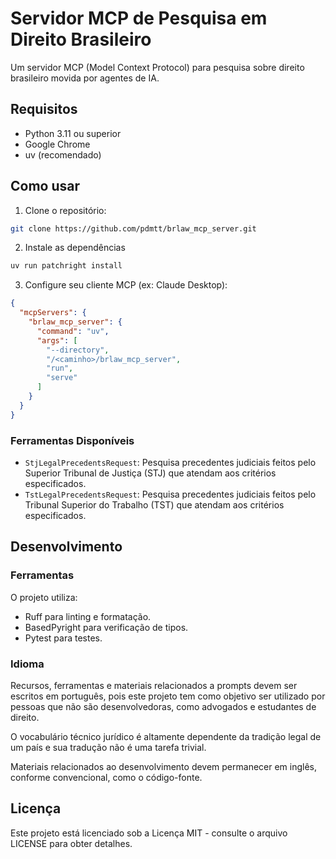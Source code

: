 # Servidor MCP de Pesquisa em Direito Brasileiro

Um servidor MCP (Model Context Protocol) para pesquisa sobre direito brasileiro movida por agentes 
de IA.

## Requisitos

- Python 3.11 ou superior
- Google Chrome
- uv (recomendado)

## Como usar

1. Clone o repositório:
```bash
git clone https://github.com/pdmtt/brlaw_mcp_server.git
```

2. Instale as dependências
```bash
uv run patchright install
```

3. Configure seu cliente MCP (ex: Claude Desktop):
```json
{
  "mcpServers": {
    "brlaw_mcp_server": {
      "command": "uv",
      "args": [
        "--directory",
        "/<caminho>/brlaw_mcp_server",
        "run",
        "serve"
      ]
    }
  }
}
```

### Ferramentas Disponíveis

- `StjLegalPrecedentsRequest`: Pesquisa precedentes judiciais feitos pelo Superior Tribunal de 
  Justiça (STJ) que atendam aos critérios especificados.
- `TstLegalPrecedentsRequest`: Pesquisa precedentes judiciais feitos pelo Tribunal Superior do 
  Trabalho (TST) que atendam aos critérios especificados.

## Desenvolvimento

### Ferramentas

O projeto utiliza:
- Ruff para linting e formatação.
- BasedPyright para verificação de tipos.
- Pytest para testes.

### Idioma

Recursos, ferramentas e materiais relacionados a prompts devem ser escritos em português, pois este 
projeto tem como objetivo ser utilizado por pessoas que não são desenvolvedoras, como advogados e 
estudantes de direito.

O vocabulário técnico jurídico é altamente dependente da tradição legal de um país e sua tradução 
não é uma tarefa trivial.

Materiais relacionados ao desenvolvimento devem permanecer em inglês, conforme convencional, como o 
código-fonte.

## Licença

Este projeto está licenciado sob a Licença MIT - consulte o arquivo LICENSE para obter detalhes. 